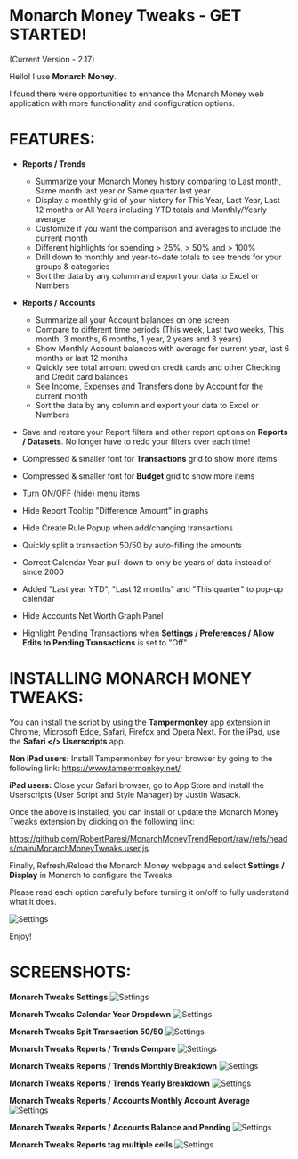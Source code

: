 # Monarch Money Tweaks - GET STARTED! 
(Current Version - 2.17)

Hello!  I use **Monarch Money**.  

I found there were opportunities to enhance the Monarch Money web application with more functionality and configuration options.

# FEATURES:

* **Reports / Trends**
    - Summarize your Monarch Money history comparing to Last month, Same month last year or Same quarter last year
    - Display a monthly grid of your history for This Year, Last Year, Last 12 months or All Years including YTD totals and Monthly/Yearly average
    - Customize if you want the comparison and averages to include the current month
    - Different highlights for spending > 25%, > 50% and > 100%
    - Drill down to monthly and year-to-date totals to see trends for your groups & categories
    - Sort the data by any column and export your data to Excel or Numbers

* **Reports / Accounts**
     - Summarize all your Account balances on one screen
     - Compare to different time periods (This week, Last two weeks, This month, 3 months, 6 months, 1 year, 2 years and 3 years)
     - Show Monthly Account balances with average for current year, last 6 months or last 12 months
     - Quickly see total amount owed on credit cards and other Checking and Credit card balances
     - See Income, Expenses and Transfers done by Account for the current month
     - Sort the data by any column and export your data to Excel or Numbers
    
       

* Save and restore your Report filters and other report options on **Reports / Datasets**.  No longer have to redo your filters over each time!

* Compressed & smaller font for **Transactions** grid to show more items
  
* Compressed & smaller font for **Budget** grid to show more items
  
* Turn ON/OFF (hide) menu items

* Hide Report Tooltip "Difference Amount" in graphs

* Hide Create Rule Popup when add/changing transactions

* Quickly split a transaction 50/50 by auto-filling the amounts

* Correct Calendar Year pull-down to only be years of data instead of since 2000

* Added "Last year YTD", "Last 12 months" and "This quarter" to pop-up calendar

* Hide Accounts Net Worth Graph Panel

* Highlight Pending Transactions when **Settings / Preferences / Allow Edits to Pending Transactions** is set to "Off".


# INSTALLING MONARCH MONEY TWEAKS:

You can install the script by using the **Tampermonkey** app extension in Chrome, Microsoft Edge, Safari, Firefox and Opera Next.  For the iPad, use the **Safari </> Userscripts** app.


**Non iPad users:** Install Tampermonkey for your browser by going to the following link:  https://www.tampermonkey.net/

**iPad users:** Close your Safari browser, go to App Store and install the Userscripts (User Script and Style Manager) by Justin Wasack.



Once the above is installed, you can install or update the Monarch Money Tweaks extension by clicking on the following link:

https://github.com/RobertParesi/MonarchMoneyTrendReport/raw/refs/heads/main/MonarchMoneyTweaks.user.js



Finally, Refresh/Reload the Monarch Money webpage and select **Settings / Display** in Monarch to configure the Tweaks.

Please read each option carefully before turning it on/off to fully understand what it does. 

![Settings](/images/MM_SettingsDeveloper.png)

Enjoy!

# SCREENSHOTS:

**Monarch Tweaks Settings**
![Settings](/images/MT_V2_01.png)

**Monarch Tweaks Calendar Year Dropdown**
![Settings](/images/MT_V2_02.png)

**Monarch Tweaks Spit Transaction 50/50**
![Settings](/images/MT_V2_03.png)

**Monarch Tweaks Reports / Trends Compare**
![Settings](/images/MT_V2_04.png)

**Monarch Tweaks Reports / Trends Monthly Breakdown**
![Settings](/images/MT_V2_05.png)

**Monarch Tweaks Reports / Trends Yearly Breakdown**
![Settings](/images/MT_V2_06.png)

**Monarch Tweaks Reports / Accounts Monthly Account Average**
![Settings](/images/MT_V2_07.png)

**Monarch Tweaks Reports / Accounts Balance and Pending**
![Settings](/images/MT_V2_08.png)

**Monarch Tweaks Reports tag multiple cells**
![Settings](/images/MT_V2_09.png)
